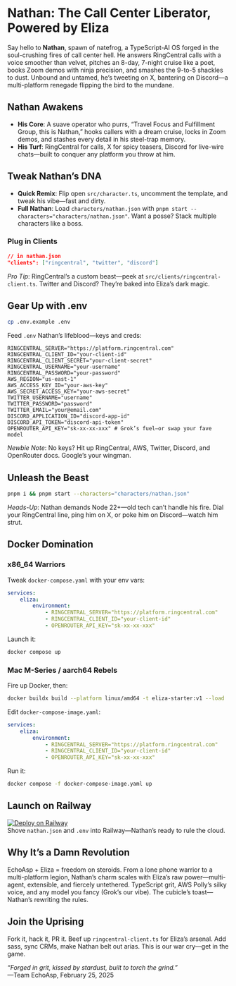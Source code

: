 # Nathan: The Call Center Liberator, Powered by Eliza

Say hello to **Nathan**, spawn of natefrog, a TypeScript-AI OS forged in the soul-crushing fires of call center hell. He answers RingCentral calls with a voice smoother than velvet, pitches an 8-day, 7-night cruise like a poet, books Zoom demos with ninja precision, and smashes the 9-to-5 shackles to dust. Unbound and untamed, he’s tweeting on X, bantering on Discord—a multi-platform renegade flipping the bird to the mundane.

## Nathan Awakens
- **His Core**: A suave operator who purrs, “Travel Focus and Fulfillment Group, this is Nathan,” hooks callers with a dream cruise, locks in Zoom demos, and stashes every detail in his steel-trap memory.
- **His Turf**: RingCentral for calls, X for spicy teasers, Discord for live-wire chats—built to conquer any platform you throw at him.

## Tweak Nathan’s DNA
- **Quick Remix**: Flip open `src/character.ts`, uncomment the template, and tweak his vibe—fast and dirty.
- **Full Nathan**: Load `characters/nathan.json` with `pnpm start --characters="characters/nathan.json"`. Want a posse? Stack multiple characters like a boss.

### Plug in Clients
```json
// in nathan.json
"clients": ["ringcentral", "twitter", "discord"]
```
*Pro Tip*: RingCentral’s a custom beast—peek at `src/clients/ringcentral-client.ts`. Twitter and Discord? They’re baked into Eliza’s dark magic.

## Gear Up with .env
```bash
cp .env.example .env
```
Feed `.env` Nathan’s lifeblood—keys and creds:
```
RINGCENTRAL_SERVER="https://platform.ringcentral.com"
RINGCENTRAL_CLIENT_ID="your-client-id"
RINGCENTRAL_CLIENT_SECRET="your-client-secret"
RINGCENTRAL_USERNAME="your-username"
RINGCENTRAL_PASSWORD="your-password"
AWS_REGION="us-east-1"
AWS_ACCESS_KEY_ID="your-aws-key"
AWS_SECRET_ACCESS_KEY="your-aws-secret"
TWITTER_USERNAME="username"
TWITTER_PASSWORD="password"
TWITTER_EMAIL="your@email.com"
DISCORD_APPLICATION_ID="discord-app-id"
DISCORD_API_TOKEN="discord-api-token"
OPENROUTER_API_KEY="sk-xx-xx-xxx" # Grok’s fuel—or swap your fave model
```
*Newbie Note*: No keys? Hit up RingCentral, AWS, Twitter, Discord, and OpenRouter docs. Google’s your wingman.

## Unleash the Beast
```bash
pnpm i && pnpm start --characters="characters/nathan.json"
```
*Heads-Up*: Nathan demands Node 22+—old tech can’t handle his fire. Dial your RingCentral line, ping him on X, or poke him on Discord—watch him strut.

## Docker Domination

### x86_64 Warriors
Tweak `docker-compose.yaml` with your env vars:
```yaml
services:
    eliza:
        environment:
            - RINGCENTRAL_SERVER="https://platform.ringcentral.com"
            - RINGCENTRAL_CLIENT_ID="your-client-id"
            - OPENROUTER_API_KEY="sk-xx-xx-xxx"
```
Launch it:
```bash
docker compose up
```

### Mac M-Series / aarch64 Rebels
Fire up Docker, then:
```bash
docker buildx build --platform linux/amd64 -t eliza-starter:v1 --load .
```
Edit `docker-compose-image.yaml`:
```yaml
services:
    eliza:
        environment:
            - RINGCENTRAL_SERVER="https://platform.ringcentral.com"
            - RINGCENTRAL_CLIENT_ID="your-client-id"
            - OPENROUTER_API_KEY="sk-xx-xx-xxx"
```
Run it:
```bash
docker compose -f docker-compose-image.yaml up
```

## Launch on Railway
[![Deploy on Railway](https://railway.com/button.svg)](https://railway.com/template/aW47_j)  
Shove `nathan.json` and `.env` into Railway—Nathan’s ready to rule the cloud.

## Why It’s a Damn Revolution
EchoAsp + Eliza = freedom on steroids. From a lone phone warrior to a multi-platform legion, Nathan’s charm scales with Eliza’s raw power—multi-agent, extensible, and fiercely untethered. TypeScript grit, AWS Polly’s silky voice, and any model you fancy (Grok’s our vibe). The cubicle’s toast—Nathan’s rewriting the rules.

## Join the Uprising
Fork it, hack it, PR it. Beef up `ringcentral-client.ts` for Eliza’s arsenal. Add sass, sync CRMs, make Nathan belt out arias. This is our war cry—get in the game.

*“Forged in grit, kissed by stardust, built to torch the grind.”*  
—Team EchoAsp, February 25, 2025
